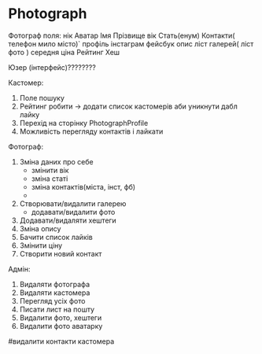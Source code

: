 # Photograph
Фотограф
поля:
нік
Аватар
Імя 
Прізвище
вік 
Стать(енум)
Контакти(
		телефон
		мило
		місто)`
профіль інстаграм
	фейсбук
опис
ліст галерей( ліст фото )
середня ціна
Рейтинг
Хеш

Юзер (інтерфейс)????????


Кастомер:
1. Поле пошуку
2. Рейтинг робити -> додати список 
кастомерів аби уникнути дабл лайку
3. Перехід на сторінку PhotographProfile
4. Можливість перегляду контактів і лайкати


Фотограф:
1. Зміна даних про себе
    - змінити вік
    - зміна статі
    - зміна контактів(міста, інст, фб)
    -
2. Створювати/видалити галерею
    - додавати/видалити фото
3. Додавати/видаляти хештеги
4. Зміна опису
5. Бачити список лайків
6. Змінити ціну
7. Створити новий контакт

Адмін:
1. Видаляти фотографа
2. Видаляти кастомера
3. Перегляд усіх фото
4. Писати лист на пошту
5. Видалити фото, хештеги
6. Видалити фото аватарку



#видалити контакти кастомера



